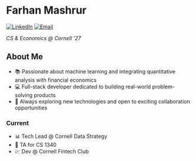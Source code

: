 # Farhan Mashrur

[![LinkedIn](https://img.shields.io/badge/-LinkedIn-blue?style=flat-square&logo=linkedin)](https://www.linkedin.com/in/farhanmashrur)
[![Email](https://img.shields.io/badge/-Email-red?style=flat-square&logo=gmail)](mailto:fm454@cornell.edu)

*CS & Economics @ Cornell '27*

## About Me

- 📚 Passionate about machine learning and integrating quantitative analysis with financial economics  
- 💻 Full-stack developer dedicated to building real-world problem-solving products  
- 🚀 Always exploring new technologies and open to exciting collaboration opportunities

### Current
- 📊 Tech Lead @ Cornell Data Strategy
- 📝 TA for CS 1340
- 💹 Dev @ Cornell Fintech Club
